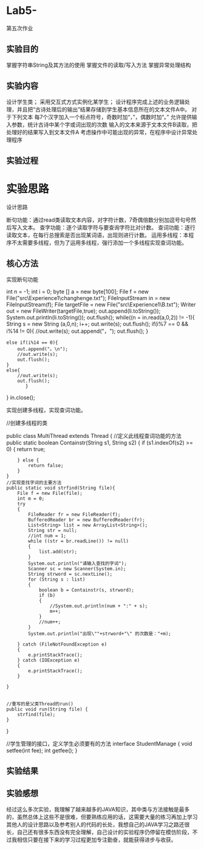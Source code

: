 # Lab5-
第五次作业

## 实验目的
掌握字符串String及其方法的使用
掌握文件的读取/写入方法
掌握异常处理结构


## 实验内容
设计学生类；
采用交互式方式实例化某学生；
设计程序完成上述的业务逻辑处理，并且把“古诗处理后的输出”结果存储到学生基本信息所在的文本文件A中。 对于下列文本
每7个汉字加入一个标点符号，奇数时加“，”，偶数时加“。”
允许提供输入参数，统计古诗中某个字或词出现的次数
输入的文本来源于文本文件B读取，把处理好的结果写入到文本文件A
考虑操作中可能出现的异常，在程序中设计异常处理程序


  
## 实验过程
# 实验思路
设计思路

断句功能：通过read类读取文本内容，对字符计数，7奇偶倍数分别加逗号句号然后写入文本。 查字功能：逐个读取字符与要查询字符比对计数。 
查词功能：逐行读取文本，在每行总搜索是否出现某词语，出现则进行计数。 运用多线程：本程序不太需要多线程，但为了运用多线程，强行添加一个多线程实现查词功能。



## 核心方法
实现断句功能

  int n = -1;
  int i = 0;
  byte [] a = new byte[100];
  File f = new File("src\\Experience1\\changhenge.txt");
  FileInputStream in = new FileInputStream(f);
  File targetFile = new File("src\\Experience1\\B.txt");
  Writer out = new FileWriter(targetFile,true);
  out.append(li.toString());
  System.out.println(li.toString());
  out.flush();
  while((n = in.read(a,0,2)) != -1){
    String s = new String (a,0,n);
    i++;
    out.write(s);
    out.flush();
    if(i%7 == 0 && i%14 != 0){
        //out.write(s);
        out.append("，");
        out.flush();
       }

    else if(i%14 == 0){
        out.append("。\n");
        //out.write(s);
        out.flush();
    }
    else{
        //out.write(s);
        out.flush();
           }
 }
in.close();

实现创建多线程，实现查词功能。

//创建多线程的类

public class MultiThread extends Thread {
    //定义此线程查词功能的方法
    public static boolean Containstr(String s1, String s2) {
        if (s1.indexOf(s2) >= 0) {
            return true;

        } else {
            return false;
        }
    }
    //实现查找字词的主要方法
    public static void strfind(String file){
        File f = new File(file);
        int m = 0;
        try
        {
            FileReader fr = new FileReader(f);
            BufferedReader br = new BufferedReader(fr);
            List<String> list = new ArrayList<String>();
            String str = null;
            //int num = 1;
            while ((str = br.readLine()) != null)
            {
                list.add(str);
            }
            System.out.println("请输入查找的字词");
            Scanner sc = new Scanner(System.in);
            String strword = sc.nextLine();
            for (String s : list)
            {
                boolean b = Containstr(s, strword);
                if (b)
                {
                    //System.out.println(num + ":" + s);
                    m++;
                }
                //num++;
            }
            System.out.println("出现\""+strword+"\" 的次数是："+m);

        } catch (FileNotFoundException e)
        {
            e.printStackTrace();
        } catch (IOException e)
        {
            e.printStackTrace();
        }

    }


    //重写的是父类Thread的run()
    public void run(String file) {
        strfind(file);
    }
}

//学生管理的接口，定义学生必须要有的方法
interface StudentManage {
    void setfee(int fee);
    int getfee();
}


## 实验结果


## 实验感想
经过这么多次实验，我理解了越来越多的JAVA知识，其中类与方法接触是最多的，虽然总体上这些不是很难，但要熟练应用的话，这需要大量的练习再加上学习其他人的设计思路以及参考别人的代码的长处，我想自己的JAVA学习之路还很长，自己还有很多东西没有完全理解，自己设计的实验程序仍停留在模仿阶段，不过我相信只要在接下来的学习过程更加专注勤奋，就能获得进步与收获。
